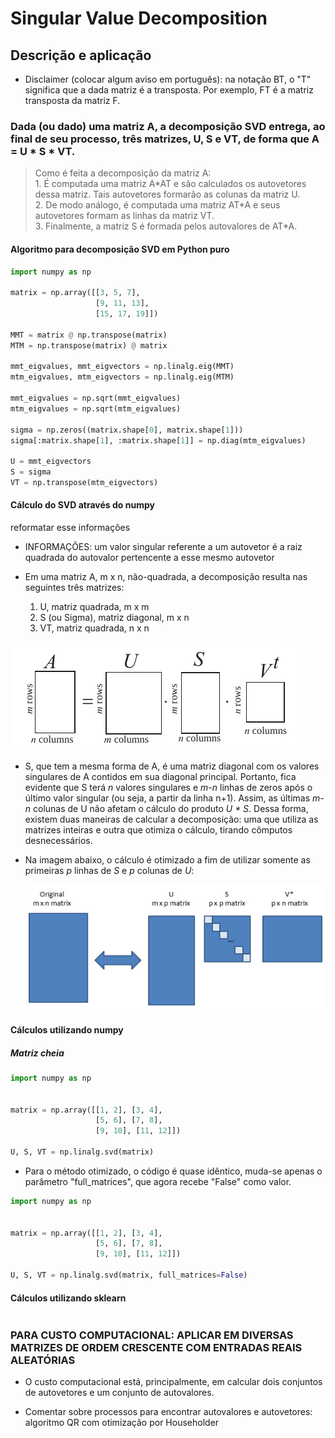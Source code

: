 # Singular Value Decomposition
## Descrição e aplicação


* Disclaimer (colocar algum aviso em português): na notação BT, o "T" significa que a dada matriz é a transposta.
Por exemplo, FT é a matriz transposta da matriz F.

### Dada (ou dado) uma matriz A, a decomposição SVD entrega, ao final de seu processo, três matrizes, U, S e VT, de forma que A = U * S * VT.
> Como é feita a decomposição da matriz A:  
    1. É computada uma matriz A\*AT e são calculados os autovetores dessa matriz. Tais autovetores formarão as colunas da matriz U.  
    2. De modo análogo, é computada uma matriz AT\*A e seus autovetores formam as linhas da matriz VT.  
    3. Finalmente, a matriz S é formada pelos autovalores de AT\*A.  

#### Algoritmo para decomposição SVD em Python puro
```python
import numpy as np

matrix = np.array([[3, 5, 7],
                   [9, 11, 13],
                   [15, 17, 19]])

MMT = matrix @ np.transpose(matrix)
MTM = np.transpose(matrix) @ matrix

mmt_eigvalues, mmt_eigvectors = np.linalg.eig(MMT)
mtm_eigvalues, mtm_eigvectors = np.linalg.eig(MTM)

mmt_eigvalues = np.sqrt(mmt_eigvalues)
mtm_eigvalues = np.sqrt(mtm_eigvalues)

sigma = np.zeros((matrix.shape[0], matrix.shape[1]))
sigma[:matrix.shape[1], :matrix.shape[1]] = np.diag(mtm_eigvalues)

U = mmt_eigvectors
S = sigma
VT = np.transpose(mtm_eigvectors)
```  


#### Cálculo do SVD através do numpy

reformatar esse informações
* INFORMAÇÕES: um valor singular referente a um autovetor é a raiz quadrada do autovalor pertencente a esse mesmo autovetor

* Em uma matriz A, m x n, não-quadrada, a decomposição resulta nas seguintes três matrizes:
    1. U, matriz quadrada, m x m
    2. S (ou Sigma), matriz diagonal, m x n
    3. VT, matriz quadrada, n x n  


!["SVD illustration"](images/svd_matrices.png)

* S, que tem a mesma forma de A, é uma matriz diagonal com os valores singulares de A contidos em sua diagonal principal. 
Portanto, fica evidente que S terá *n* valores singulares e *m-n* linhas de zeros após o último valor singular (ou seja, a partir da linha n+1). 
Assim, as últimas *m-n* colunas de U não afetam o cálculo do produto _U * S_. Dessa forma, existem duas maneiras de calcular a decomposição: 
uma que utiliza as matrizes inteiras e outra que otimiza o cálculo, tirando cômputos desnecessários.

* Na imagem abaixo, o cálculo é otimizado a fim de utilizar somente as primeiras *p* linhas de _S_ e *p* colunas de _U_:  

    !["Optimized SVD"](images/svd_optimized_matrices.jpg)

#### Cálculos utilizando numpy

##### Matriz cheia

```python
import numpy as np


matrix = np.array([[1, 2], [3, 4],
                   [5, 6], [7, 8],
                   [9, 10], [11, 12]])

U, S, VT = np.linalg.svd(matrix)
```  

* Para o método otimizado, o código é quase idêntico, muda-se apenas o parâmetro "full_matrices", que agora recebe "False" como valor.

```python
import numpy as np


matrix = np.array([[1, 2], [3, 4],
                   [5, 6], [7, 8],
                   [9, 10], [11, 12]])

U, S, VT = np.linalg.svd(matrix, full_matrices=False)
```  

#### Cálculos utilizando sklearn

```python

```




### PARA CUSTO COMPUTACIONAL: APLICAR EM DIVERSAS MATRIZES DE ORDEM CRESCENTE COM ENTRADAS REAIS ALEATÓRIAS

* O custo computacional está, principalmente, em calcular dois conjuntos de autovetores e um conjunto de autovalores. 

* Comentar sobre processos para encontrar autovalores e autovetores: algoritmo QR com otimização por Householder